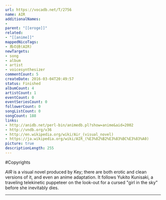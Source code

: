 ```yaml
---
url: https://vocadb.net/T/2756
name: AIR
additionalNames: 
- 
parent: "[[eroge]]"
related:
- "[[anime]]"
mappedNicoTags:
- 鳥の詩(AIR)
newTargets:
- song
- album
- artist
- voicesynthesizer
commentCount: 5
createDate: 2016-03-04T20:49:57
status: Finished
albumCount: 4
artistCount: 1
eventCount: 0
eventSeriesCount: 0
followerCount: 0
songListCount: 0
songCount: 188
links: 
- http://anidb.net/perl-bin/animedb.pl?show=anime&aid=2002
- http://vndb.org/v36
- http://en.wikipedia.org/wiki/Air_(visual_novel)
- https://ja.wikipedia.org/wiki/AIR_(%E3%82%B2%E3%83%BC%E3%83%A0)
picture: true
descriptionLength: 255
---
```


#Copyrights

*AIR* is a visual novel produced by Key; there are both erotic and clean versions of it, and even an anime adaptation. It follows Yukito Kunisaki, a traveling telekinetic puppeteer on the look-out for a cursed "girl in the sky" before she inevitably dies.

---

